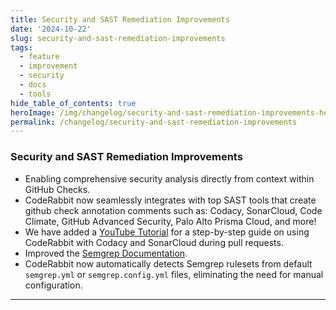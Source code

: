 ```yaml
---
title: Security and SAST Remediation Improvements
date: '2024-10-22'
slug: security-and-sast-remediation-improvements
tags:
  - feature
  - improvement
  - security
  - docs
  - tools
hide_table_of_contents: true
heroImage: /img/changelog/security-and-sast-remediation-improvements-hero.webp
permalink: /changelog/security-and-sast-remediation-improvements
---
```


### Security and SAST Remediation Improvements

- Enabling comprehensive security analysis directly from context within GitHub Checks.
- CodeRabbit now seamlessly integrates with top SAST tools that create github check annotation comments such as: Codacy, SonarCloud, Code Climate, GitHub Advanced Security, Palo Alto Prisma Cloud, and more!
- We have added a [YouTube Tutorial](https://www.youtube.com/watch?v=tfy3FdsoUtU) for a step-by-step guide on using CodeRabbit with Codacy and SonarCloud during pull requests.
- Improved the [Semgrep Documentation](https://docs.coderabbit.ai/tools/semgrep).
- CodeRabbit now automatically detects Semgrep rulesets from default `semgrep.yml` or `semgrep.config.yml` files, eliminating the need for manual configuration.

---
